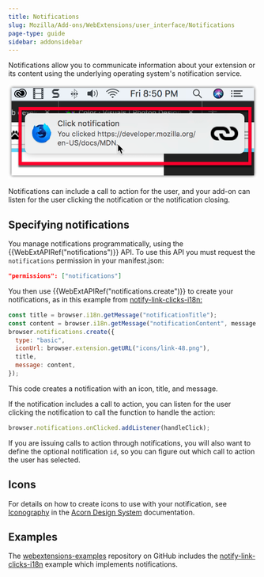 ```yaml
---
title: Notifications
slug: Mozilla/Add-ons/WebExtensions/user_interface/Notifications
page-type: guide
sidebar: addonsidebar
---
```


Notifications allow you to communicate information about your extension or its content using the underlying operating system's notification service.

![Example notification on macOS, located below the system clock, with a bold title reading "Click notification" followed by regular text reading "You clicked https://developer.mozilla.org/en-US/docs/MDN". The notification has the Firefox Nightly logo on the left side, and a link icon on the right.](notify-shadowed.png)

Notifications can include a call to action for the user, and your add-on can listen for the user clicking the notification or the notification closing.

## Specifying notifications

You manage notifications programmatically, using the {{WebExtAPIRef("notifications")}} API. To use this API you must request the `notifications` permission in your manifest.json:

```json
"permissions": ["notifications"]
```

You then use {{WebExtAPIRef("notifications.create")}} to create your notifications, as in this example from [notify-link-clicks-i18n:](https://github.com/mdn/webextensions-examples/tree/main/notify-link-clicks-i18n)

```js
const title = browser.i18n.getMessage("notificationTitle");
const content = browser.i18n.getMessage("notificationContent", message.url);
browser.notifications.create({
  type: "basic",
  iconUrl: browser.extension.getURL("icons/link-48.png"),
  title,
  message: content,
});
```

This code creates a notification with an icon, title, and message.

If the notification includes a call to action, you can listen for the user clicking the notification to call the function to handle the action:

```js
browser.notifications.onClicked.addListener(handleClick);
```

If you are issuing calls to action through notifications, you will also want to define the optional notification `id`, so you can figure out which call to action the user has selected.

## Icons

For details on how to create icons to use with your notification, see [Iconography](https://acorn.firefox.com/latest/foundations/styles/iconography-QEDMXQqj) in the [Acorn Design System](https://acorn.firefox.com/latest) documentation.

## Examples

The [webextensions-examples](https://github.com/mdn/webextensions-examples) repository on GitHub includes the [notify-link-clicks-i18n](https://github.com/mdn/webextensions-examples/tree/main/notify-link-clicks-i18n) example which implements notifications.
